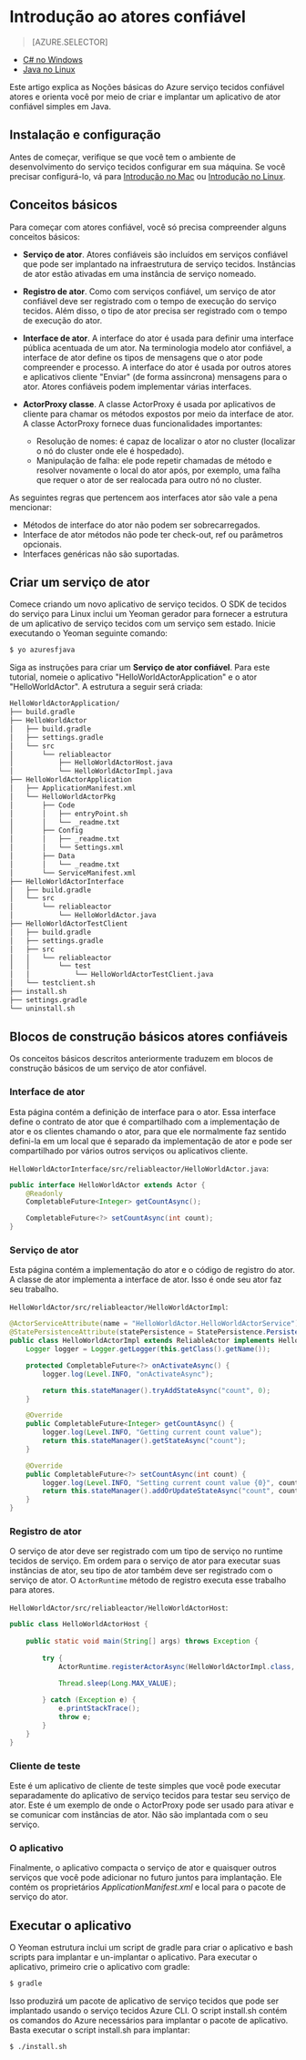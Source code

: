 <properties
   pageTitle="Introdução ao serviço tecidos confiável atores | Microsoft Azure"
   description="Este tutorial orienta você pelas etapas de criação, depuração e implantação de um serviço baseado em ator simples usando o serviço tecidos confiável atores."
   services="service-fabric"
   documentationCenter=".net"
   authors="vturecek"
   manager="timlt"
   editor=""/>

<tags
   ms.service="service-fabric"
   ms.devlang="java"
   ms.topic="article"
   ms.tgt_pltfrm="NA"
   ms.workload="NA"
   ms.date="09/25/2016"
   ms.author="vturecek"/>

# <a name="getting-started-with-reliable-actors"></a>Introdução ao atores confiável

> [AZURE.SELECTOR]
- [C# no Windows](service-fabric-reliable-actors-get-started.md)
- [Java no Linux](service-fabric-reliable-actors-get-started-java.md)

Este artigo explica as Noções básicas do Azure serviço tecidos confiável atores e orienta você por meio de criar e implantar um aplicativo de ator confiável simples em Java.

## <a name="installation-and-setup"></a>Instalação e configuração
Antes de começar, verifique se que você tem o ambiente de desenvolvimento do serviço tecidos configurar em sua máquina.
Se você precisar configurá-lo, vá para [Introdução no Mac](service-fabric-get-started-mac.md) ou [Introdução no Linux](service-fabric-get-started-linux.md).

## <a name="basic-concepts"></a>Conceitos básicos
Para começar com atores confiável, você só precisa compreender alguns conceitos básicos:

 * **Serviço de ator**. Atores confiáveis são incluídos em serviços confiável que pode ser implantado na infraestrutura de serviço tecidos. Instâncias de ator estão ativadas em uma instância de serviço nomeado.
 
 * **Registro de ator**. Como com serviços confiável, um serviço de ator confiável deve ser registrado com o tempo de execução do serviço tecidos. Além disso, o tipo de ator precisa ser registrado com o tempo de execução do ator.
 
 * **Interface de ator**. A interface do ator é usada para definir uma interface pública acentuada de um ator. Na terminologia modelo ator confiável, a interface de ator define os tipos de mensagens que o ator pode compreender e processo. A interface do ator é usada por outros atores e aplicativos cliente "Enviar" (de forma assíncrona) mensagens para o ator. Atores confiáveis podem implementar várias interfaces.
 
 * **ActorProxy classe**. A classe ActorProxy é usada por aplicativos de cliente para chamar os métodos expostos por meio da interface de ator. A classe ActorProxy fornece duas funcionalidades importantes:
    * Resolução de nomes: é capaz de localizar o ator no cluster (localizar o nó do cluster onde ele é hospedado).
    * Manipulação de falha: ele pode repetir chamadas de método e resolver novamente o local do ator após, por exemplo, uma falha que requer o ator de ser realocada para outro nó no cluster.

As seguintes regras que pertencem aos interfaces ator são vale a pena mencionar:

- Métodos de interface do ator não podem ser sobrecarregados.
- Interface de ator métodos não pode ter check-out, ref ou parâmetros opcionais.
- Interfaces genéricas não são suportadas.

## <a name="create-an-actor-service"></a>Criar um serviço de ator
Comece criando um novo aplicativo de serviço tecidos. O SDK de tecidos do serviço para Linux inclui um Yeoman gerador para fornecer a estrutura de um aplicativo de serviço tecidos com um serviço sem estado. Inicie executando o Yeoman seguinte comando:

```bash
$ yo azuresfjava
```

Siga as instruções para criar um **Serviço de ator confiável**. Para este tutorial, nomeie o aplicativo "HelloWorldActorApplication" e o ator "HelloWorldActor". A estrutura a seguir será criada:

```bash
HelloWorldActorApplication/
├── build.gradle
├── HelloWorldActor
│   ├── build.gradle
│   ├── settings.gradle
│   └── src
│       └── reliableactor
│           ├── HelloWorldActorHost.java
│           └── HelloWorldActorImpl.java
├── HelloWorldActorApplication
│   ├── ApplicationManifest.xml
│   └── HelloWorldActorPkg
│       ├── Code
│       │   ├── entryPoint.sh
│       │   └── _readme.txt
│       ├── Config
│       │   ├── _readme.txt
│       │   └── Settings.xml
│       ├── Data
│       │   └── _readme.txt
│       └── ServiceManifest.xml
├── HelloWorldActorInterface
│   ├── build.gradle
│   └── src
│       └── reliableactor
│           └── HelloWorldActor.java
├── HelloWorldActorTestClient
│   ├── build.gradle
│   ├── settings.gradle
│   ├── src
│   │   └── reliableactor
│   │       └── test
│   │           └── HelloWorldActorTestClient.java
│   └── testclient.sh
├── install.sh
├── settings.gradle
└── uninstall.sh
```

## <a name="reliable-actors-basic-building-blocks"></a>Blocos de construção básicos atores confiáveis

Os conceitos básicos descritos anteriormente traduzem em blocos de construção básicos de um serviço de ator confiável.

### <a name="actor-interface"></a>Interface de ator

Esta página contém a definição de interface para o ator. Essa interface define o contrato de ator que é compartilhado com a implementação de ator e os clientes chamando o ator, para que ele normalmente faz sentido defini-la em um local que é separado da implementação de ator e pode ser compartilhado por vários outros serviços ou aplicativos cliente.

`HelloWorldActorInterface/src/reliableactor/HelloWorldActor.java`:

```java
public interface HelloWorldActor extends Actor {
    @Readonly   
    CompletableFuture<Integer> getCountAsync();

    CompletableFuture<?> setCountAsync(int count);
}
```

### <a name="actor-service"></a>Serviço de ator 
Esta página contém a implementação do ator e o código de registro do ator. A classe de ator implementa a interface de ator. Isso é onde seu ator faz seu trabalho.

`HelloWorldActor/src/reliableactor/HelloWorldActorImpl`:

```java
@ActorServiceAttribute(name = "HelloWorldActor.HelloWorldActorService")
@StatePersistenceAttribute(statePersistence = StatePersistence.Persisted)
public class HelloWorldActorImpl extends ReliableActor implements HelloWorldActor {
    Logger logger = Logger.getLogger(this.getClass().getName());

    protected CompletableFuture<?> onActivateAsync() {
        logger.log(Level.INFO, "onActivateAsync");

        return this.stateManager().tryAddStateAsync("count", 0);
    }

    @Override
    public CompletableFuture<Integer> getCountAsync() {
        logger.log(Level.INFO, "Getting current count value");
        return this.stateManager().getStateAsync("count");
    }

    @Override
    public CompletableFuture<?> setCountAsync(int count) {
        logger.log(Level.INFO, "Setting current count value {0}", count);
        return this.stateManager().addOrUpdateStateAsync("count", count, (key, value) -> count > value ? count : value);
    }
}
```

### <a name="actor-registration"></a>Registro de ator

O serviço de ator deve ser registrado com um tipo de serviço no runtime tecidos de serviço. Em ordem para o serviço de ator para executar suas instâncias de ator, seu tipo de ator também deve ser registrado com o serviço de ator. O `ActorRuntime` método de registro executa esse trabalho para atores.

`HelloWorldActor/src/reliableactor/HelloWorldActorHost`:

```java
public class HelloWorldActorHost {
    
    public static void main(String[] args) throws Exception {
        
        try {
            ActorRuntime.registerActorAsync(HelloWorldActorImpl.class, (context, actorType) -> new ActorServiceImpl(context, actorType, ()-> new HelloWorldActorImpl()), Duration.ofSeconds(10));

            Thread.sleep(Long.MAX_VALUE);
            
        } catch (Exception e) {
            e.printStackTrace();
            throw e;
        }
    }
}
```

### <a name="test-client"></a>Cliente de teste

Este é um aplicativo de cliente de teste simples que você pode executar separadamente do aplicativo de serviço tecidos para testar seu serviço de ator. Este é um exemplo de onde o ActorProxy pode ser usado para ativar e se comunicar com instâncias de ator. Não são implantada com o seu serviço.

### <a name="the-application"></a>O aplicativo 

Finalmente, o aplicativo compacta o serviço de ator e quaisquer outros serviços que você pode adicionar no futuro juntos para implantação. Ele contém os proprietários *ApplicationManifest.xml* e local para o pacote de serviço do ator.

## <a name="run-the-application"></a>Executar o aplicativo

O Yeoman estrutura inclui um script de gradle para criar o aplicativo e bash scripts para implantar e un-implantar o aplicativo. Para executar o aplicativo, primeiro crie o aplicativo com gradle:

```bash
$ gradle
```

Isso produzirá um pacote de aplicativo de serviço tecidos que pode ser implantado usando o serviço tecidos Azure CLI. O script install.sh contém os comandos do Azure necessários para implantar o pacote de aplicativo. Basta executar o script install.sh para implantar:

```bask
$ ./install.sh
```
